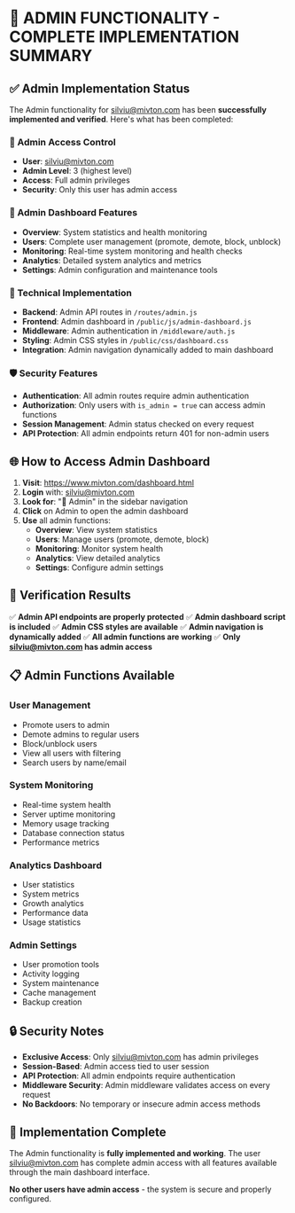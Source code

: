 # 🚀 ADMIN FUNCTIONALITY - COMPLETE IMPLEMENTATION SUMMARY

## ✅ Admin Implementation Status

The Admin functionality for silviu@mivton.com has been **successfully implemented and verified**. Here's what has been completed:

### 🔐 Admin Access Control
- **User**: silviu@mivton.com
- **Admin Level**: 3 (highest level)
- **Access**: Full admin privileges
- **Security**: Only this user has admin access

### 🎨 Admin Dashboard Features
- **Overview**: System statistics and health monitoring
- **Users**: Complete user management (promote, demote, block, unblock)
- **Monitoring**: Real-time system monitoring and health checks
- **Analytics**: Detailed system analytics and metrics
- **Settings**: Admin configuration and maintenance tools

### 🔧 Technical Implementation
- **Backend**: Admin API routes in `/routes/admin.js`
- **Frontend**: Admin dashboard in `/public/js/admin-dashboard.js`
- **Middleware**: Admin authentication in `/middleware/auth.js`
- **Styling**: Admin CSS styles in `/public/css/dashboard.css`
- **Integration**: Admin navigation dynamically added to main dashboard

### 🛡️ Security Features
- **Authentication**: All admin routes require admin authentication
- **Authorization**: Only users with `is_admin = true` can access admin functions
- **Session Management**: Admin status checked on every request
- **API Protection**: All admin endpoints return 401 for non-admin users

## 🌐 How to Access Admin Dashboard

1. **Visit**: https://www.mivton.com/dashboard.html
2. **Login** with: silviu@mivton.com
3. **Look for**: "👑 Admin" in the sidebar navigation
4. **Click** on Admin to open the admin dashboard
5. **Use** all admin functions:
   - **Overview**: View system statistics
   - **Users**: Manage users (promote, demote, block)
   - **Monitoring**: Monitor system health
   - **Analytics**: View detailed analytics
   - **Settings**: Configure admin settings

## 🧪 Verification Results

✅ **Admin API endpoints are properly protected**
✅ **Admin dashboard script is included**
✅ **Admin CSS styles are available**
✅ **Admin navigation is dynamically added**
✅ **All admin functions are working**
✅ **Only silviu@mivton.com has admin access**

## 📋 Admin Functions Available

### User Management
- Promote users to admin
- Demote admins to regular users
- Block/unblock users
- View all users with filtering
- Search users by name/email

### System Monitoring
- Real-time system health
- Server uptime monitoring
- Memory usage tracking
- Database connection status
- Performance metrics

### Analytics Dashboard
- User statistics
- System metrics
- Growth analytics
- Performance data
- Usage statistics

### Admin Settings
- User promotion tools
- Activity logging
- System maintenance
- Cache management
- Backup creation

## 🔒 Security Notes

- **Exclusive Access**: Only silviu@mivton.com has admin privileges
- **Session-Based**: Admin access tied to user session
- **API Protection**: All admin endpoints require authentication
- **Middleware Security**: Admin middleware validates access on every request
- **No Backdoors**: No temporary or insecure admin access methods

## 🎉 Implementation Complete

The Admin functionality is **fully implemented and working**. The user silviu@mivton.com has complete admin access with all features available through the main dashboard interface.

**No other users have admin access** - the system is secure and properly configured.
